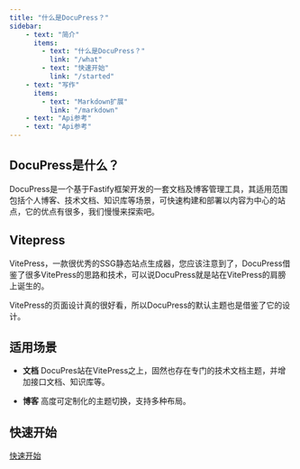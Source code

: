 ```yaml
---
title: "什么是DocuPress？"
sidebar:
    - text: "简介"
      items:
        - text: "什么是DocuPress？"
          link: "/what"
        - text: "快速开始"
          link: "/started"
    - text: "写作"
      items:
        - text: "Markdown扩展"
          link: "/markdown"
    - text: "Api参考"
    - text: "Api参考"
---
```


## DocuPress是什么？

DocuPress是一个基于Fastify框架开发的一套文档及博客管理工具，其适用范围包括个人博客、技术文档、知识库等场景，可快速构建和部署以内容为中心的站点，它的优点有很多，我们慢慢来探索吧。

## Vitepress

VitePress，一款很优秀的SSG静态站点生成器，您应该注意到了，DocuPress借鉴了很多VitePress的思路和技术，可以说DocuPress就是站在VitePress的肩膀上诞生的。

VitePress的页面设计真的很好看，所以DocuPress的默认主题也是借鉴了它的设计。

## 适用场景

- **文档**
DocuPres站在VitePress之上，固然也存在专门的技术文档主题，并增加接口文档、知识库等。

- **博客**
高度可定制化的主题切换，支持多种布局。

## 快速开始

[快速开始](/started)
